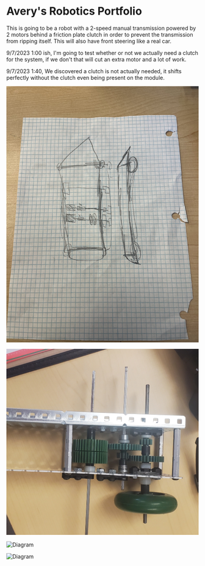 # Avery's Robotics Portfolio

This is going to be a robot with a 2-speed manual transmission powered by 2 motors behind a friction plate clutch in order to prevent the transmission from ripping itself. This will also have front steering like a real car.

9/7/2023 1:00 ish, I'm going to test whether or not we actually need a clutch for the system, if we don't that will cut an extra motor and a lot of work.

9/7/2023 1:40, We discovered a clutch is not actually needed, it shifts perfectly without the clutch even being present on the module.

![Diagram](https://github.com/Averociraptor/Robotics_Portfolio/blob/main/images/1692995499.337287.jpg?raw=true)

![Diagram](https://github.com/Averociraptor/Robotics_Portfolio/blob/main/images/20230829_134524.jpg?raw=true)

![Diagram](https://github.com/Averociraptor/Robotics_Portfolio/blob/main/images/20230831_140558.jpg?raw=true)

![Diagram](https://youtu.be/obedb8HNvTE?si=c3B1iHHwUU4Q1qLj)


